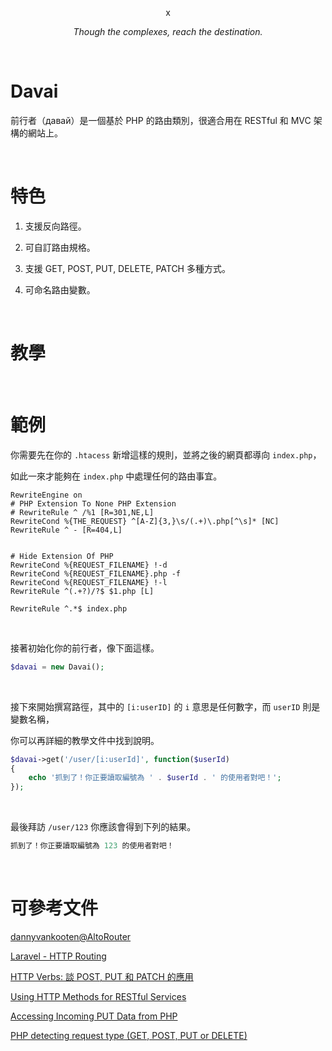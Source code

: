 <p align="center">
  x
</p>
<p align="center">
  <i>Though the complexes, reach the destination.</i>
</p>

&nbsp;

# Davai

前行者（давай）是一個基於 PHP 的路由類別，很適合用在 RESTful 和 MVC 架構的網站上。

&nbsp;

# 特色

1. 支援反向路徑。

2. 可自訂路由規格。

3. 支援 GET, POST, PUT, DELETE, PATCH 多種方式。

4. 可命名路由變數。


&nbsp;

# 教學

&nbsp;

# 範例

你需要先在你的 `.htacess` 新增這樣的規則，並將之後的網頁都導向 `index.php`，

如此一來才能夠在 `index.php` 中處理任何的路由事宜。

```
RewriteEngine on
# PHP Extension To None PHP Extension
# RewriteRule ^ /%1 [R=301,NE,L]
RewriteCond %{THE_REQUEST} ^[A-Z]{3,}\s/(.+)\.php[^\s]* [NC]
RewriteRule ^ - [R=404,L]


# Hide Extension Of PHP
RewriteCond %{REQUEST_FILENAME} !-d
RewriteCond %{REQUEST_FILENAME}.php -f
RewriteCond %{REQUEST_FILENAME} !-l 
RewriteRule ^(.+?)/?$ $1.php [L]

RewriteRule ^.*$ index.php
```

&nbsp;

接著初始化你的前行者，像下面這樣。

```php
$davai = new Davai();
```

&nbsp;

接下來開始撰寫路徑，其中的 `[i:userID]` 的 `i` 意思是任何數字，而 `userID` 則是變數名稱，

你可以再詳細的教學文件中找到說明。

```php
$davai->get('/user/[i:userId]', function($userId)
{
    echo '抓到了！你正要讀取編號為 ' . $userId . ' 的使用者對吧！';
});
```

&nbsp;

最後拜訪 `/user/123` 你應該會得到下列的結果。

```php
抓到了！你正要讀取編號為 123 的使用者對吧！
```

&nbsp;

# 可參考文件

[dannyvankooten@AltoRouter](https://github.com/dannyvankooten/AltoRouter)

[Laravel - HTTP Routing](https://ihower.tw/blog/archives/6483)

[HTTP Verbs: 談 POST, PUT 和 PATCH 的應用](https://laravel.tw/docs/5.2/routing)

[Using HTTP Methods for RESTful Services](http://www.restapitutorial.com/lessons/httpmethods.html)

[Accessing Incoming PUT Data from PHP](http://www.lornajane.net/posts/2008/accessing-incoming-put-data-from-php)

[PHP detecting request type (GET, POST, PUT or DELETE)](http://stackoverflow.com/questions/359047/php-detecting-request-type-get-post-put-or-delete)
